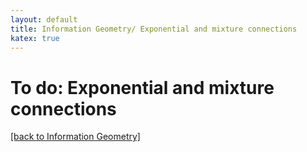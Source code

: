 ```yaml
---
layout: default
title: Information Geometry/ Exponential and mixture connections
katex: true
---
```


# To do: Exponential and mixture connections

[[back to Information Geometry]](/information-geometry)
